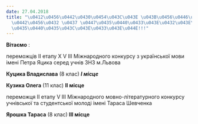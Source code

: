 ```yaml
---
date: 27.04.2018
title: "\u0412\u0456\u0442\u0430\u0454\u043C\u043E \u043B\u0456\u0446\u0435\u0457\u0441\
  \u0442\u0456\u0432 \u0437 \u0447\u0435\u0440\u0433\u043E\u0432\u043E\u044E \u043F\
  \u0435\u0440\u0435\u043C\u043E\u0433\u043E\u044E!!!"
---
```

**Вітаємо**
:

переможців
ІІ етапу Х
V
ІІІ Міжнародного конкурсу з української мови імені Петра Яцика
серед учнів ЗНЗ м.Львова

**Куцика Владислава**
(8 клас)
***І місце***

**Кузика Олега**
(11 клас)
**ІІ місце**

переможця ІІ етапу
V
ІІІ Міжнародного мовно-літературного конкурсу учнівської та студентської молоді імені Тараса Шевченка

**Ярошка Тараса**
(8 клас)
**ІІІ місце**
